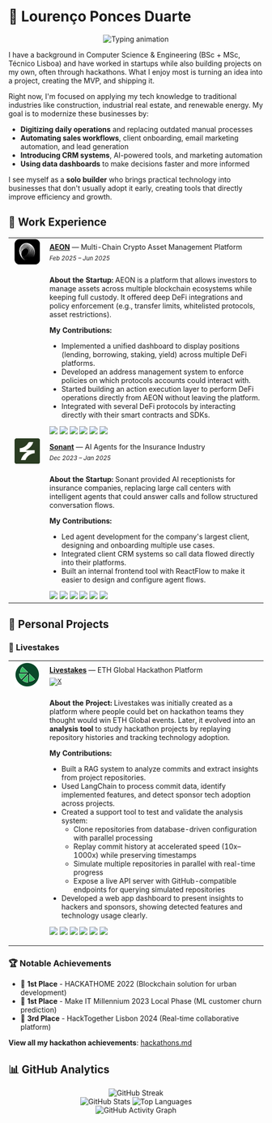 # 👋 Lourenço Ponces Duarte

<div align="center">
  <img src="https://readme-typing-svg.herokuapp.com?font=Fira+Code&pause=1200&color=6366F1&center=true&vCenter=true&width=520&lines=Solo+building+real-world+projects;Shipping+MVPs+fast%2C+validating+early;Applying+tech+to+traditional+industries" alt="Typing animation" />
</div>

I have a background in Computer Science & Engineering (BSc + MSc, Técnico Lisboa) and have worked in startups while also building projects on my own, often through hackathons. What I enjoy most is turning an idea into a project, creating the MVP, and shipping it.

Right now, I'm focused on applying my tech knowledge to traditional industries like construction, industrial real estate, and renewable energy. My goal is to modernize these businesses by:

- **Digitizing daily operations** and replacing outdated manual processes
- **Automating sales workflows**, client onboarding, email marketing automation, and lead generation
- **Introducing CRM systems**, AI-powered tools, and marketing automation
- **Using data dashboards** to make decisions faster and more informed

I see myself as a **solo builder** who brings practical technology into businesses that don't usually adopt it early, creating tools that directly improve efficiency and growth.


## 💼 Work Experience

<table>
  <!-- AEON -->
  <tr>
    <td width="60" align="center">
      <img src="./images/logos/aeon_logo_rounded.png" alt="AEON" width="50" height="50" />
    </td>
    <td>
       <strong><a href="https://www.aeon.so/">AEON</a></strong> — Multi-Chain Crypto Asset Management Platform<br/>
       <sub><em>Feb 2025 – Jun 2025</em></sub>
    </td>
  </tr>
  <tr>
    <td></td>
    <td>
      <p><b>About the Startup:</b> AEON is a platform that allows investors to manage assets across multiple blockchain ecosystems while keeping full custody. 
      It offered deep DeFi integrations and policy enforcement (e.g., transfer limits, whitelisted protocols, asset restrictions).</p>
      <p><b>My Contributions:</b></p>
      <ul>
        <li>Implemented a unified dashboard to display positions (lending, borrowing, staking, yield) across multiple DeFi platforms.</li>
        <li>Developed an address management system to enforce policies on which protocols accounts could interact with.</li>
        <li>Started building an action execution layer to perform DeFi operations directly from AEON without leaving the platform.</li>
        <li>Integrated with several DeFi protocols by interacting directly with their smart contracts and SDKs.</li>
      </ul>
      <img src="https://img.shields.io/badge/Next.js-000000?style=flat&logo=nextdotjs&logoColor=white" />
      <img src="https://img.shields.io/badge/TypeScript-007ACC?style=flat&logo=typescript&logoColor=white" />
      <img src="https://img.shields.io/badge/React-20232A?style=flat&logo=react&logoColor=61DAFB" />
      <img src="https://img.shields.io/badge/Node.js-43853D?style=flat&logo=node.js&logoColor=white" />
      <img src="https://img.shields.io/badge/Sui_Move-6E00FF?style=flat&logo=move&logoColor=white" />
      <img src="https://img.shields.io/badge/SQL-336791?style=flat&logo=postgresql&logoColor=white" />
    </td>
  </tr>

  <!-- Sonant -->
  <tr>
    <td width="60" align="center">
      <img src="./images/logos/sonant_logo_rounded.png" alt="Sonant" width="50" height="50" />
    </td>
    <td>
       <strong><a href="https://www.sonant.ai/">Sonant</a></strong> — AI Agents for the Insurance Industry<br/>
       <sub><em>Dec 2023 – Jan 2025</em></sub>
    </td>
  </tr>
  <tr>
    <td></td>
    <td>
      <p><b>About the Startup:</b> Sonant provided AI receptionists for insurance companies, replacing large call centers with intelligent agents that could answer calls and follow structured conversation flows.</p>
      <p><b>My Contributions:</b></p>
      <ul>
        <li>Led agent development for the company's largest client, designing and onboarding multiple use cases.</li>
        <li>Integrated client CRM systems so call data flowed directly into their platforms.</li>
        <li>Built an internal frontend tool with ReactFlow to make it easier to design and configure agent flows.</li>
      </ul>
       <img src="https://img.shields.io/badge/Python-3776AB?style=flat&logo=python&logoColor=white" />
       <img src="https://img.shields.io/badge/FastAPI-009688?style=flat&logo=fastapi&logoColor=white" />
       <img src="https://img.shields.io/badge/PostgreSQL-316192?style=flat&logo=postgresql&logoColor=white" />
       <img src="https://img.shields.io/badge/Next.js-000000?style=flat&logo=nextdotjs&logoColor=white" />
       <img src="https://img.shields.io/badge/OpenAI-412991?style=flat&logo=openai&logoColor=white" />
       <img src="https://img.shields.io/badge/ReactFlow-61DAFB?style=flat&logo=react&logoColor=black" />
    </td>
  </tr>
</table>





## 🚀 Personal Projects

### 🎯 Livestakes  

<table>
  <tr>
    <td width="60" align="center">
      <img src="./images/logos/livestakes_logo_round.png" alt="Livestakes" width="50" height="50" />
    </td>
    <td>
       <strong><a href="https://livestakes.fun/">Livestakes</a></strong> — ETH Global Hackathon Platform<br/>
       <sub><a href="https://x.com/livestakes" target="_blank"><img src="https://img.shields.io/badge/-000000?style=flat&logo=x&logoColor=white" alt="X" /></a></sub>
    </td>
  </tr>
  <tr>
    <td></td>
    <td>
      <p><b>About the Project:</b> Livestakes was initially created as a platform where people could bet on hackathon teams they thought would win ETH Global events. Later, it evolved into an <b>analysis tool</b> to study hackathon projects by replaying repository histories and tracking technology adoption.</p>
      <p><b>My Contributions:</b></p>
        <ul>
          <li>Built a RAG system to analyze commits and extract insights from project repositories.</li>
          <li>Used LangChain to process commit data, identify implemented features, and detect sponsor tech adoption across projects.</li>
          <li>Created a support tool to test and validate the analysis system:
            <ul>
              <li>Clone repositories from database-driven configuration with parallel processing</li>
              <li>Replay commit history at accelerated speed (10x–1000x) while preserving timestamps</li>
              <li>Simulate multiple repositories in parallel with real-time progress</li>
              <li>Expose a live API server with GitHub-compatible endpoints for querying simulated repositories</li>
            </ul>
          </li>
          <li>Developed a web app dashboard to present insights to hackers and sponsors, showing detected features and technology usage clearly.</li>
        </ul>
      <p>
        <img src="https://img.shields.io/badge/Node.js-43853D?style=flat&logo=node.js&logoColor=white" />
        <img src="https://img.shields.io/badge/TypeScript-007ACC?style=flat&logo=typescript&logoColor=white" />
        <img src="https://img.shields.io/badge/LangChain-1C3C3C?style=flat&logo=langchain&logoColor=white" />
        <img src="https://img.shields.io/badge/OpenAI-412991?style=flat&logo=openai&logoColor=white" />
        <img src="https://img.shields.io/badge/Git-F05032?style=flat&logo=git&logoColor=white" />
        <img src="https://img.shields.io/badge/PostgreSQL-316192?style=flat&logo=postgresql&logoColor=white" />
      </p>
    </td>
  </tr>
</table>




### 🏆 Notable Achievements
- 🥇 **1st Place** - HACKATHOME 2022 (Blockchain solution for urban development)
- 🥇 **1st Place** - Make IT Millennium 2023 Local Phase (ML customer churn prediction)
- 🥉 **3rd Place** - HackTogether Lisbon 2024 (Real-time collaborative platform)

**View all my hackathon achievements**: [hackathons.md](./hackathons.md)

## 📊 GitHub Analytics

<div align="center">
  <img src="https://github-readme-streak-stats.herokuapp.com/?user=LourencoPonces&theme=tokyonight&hide_border=true" alt="GitHub Streak" />
</div>

<div align="center">
  <img src="https://github-readme-stats.vercel.app/api?username=LourencoPonces&show_icons=true&theme=tokyonight&hide=contribs,prs&count_private=true" alt="GitHub Stats" />
  <img src="https://github-readme-stats.vercel.app/api/top-langs/?username=LourencoPonces&layout=compact&theme=tokyonight&hide=html,css&langs_count=6" alt="Top Languages" />
</div>

<div align="center">
  <img src="https://github-readme-activity-graph.vercel.app/graph?username=LourencoPonces&theme=tokyonight&hide_border=true&area=true&custom_title=My%20Coding%20Journey&bg_color=0D1117&color=58A6FF&line=58A6FF&point=FFFFFF" alt="GitHub Activity Graph" />
</div>




